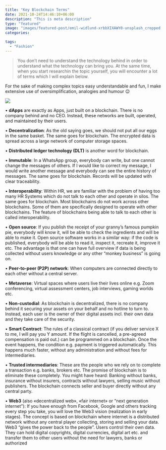 ```yaml
---
title: "Key Blockchain Terms"
date: 2021-10-24T14:46:10+06:00
description: "This is meta description"
type: "featured"
image: "images/featured-post/emil-widlund-xrbbXIXAWY0-unsplash_cropped.jpg"
categories: 

tags:
  - "Fashion"
---
```



> You don’t need to understand the technology behind in order to understand what the technology can bring you. At the same time, when you start researchin the topic yourself, you will encounter a lot of terms which I will explain below. 

For the sake of making complex topics easy understandable and fun, I make extensive use of oversimplification, analogies and humour 😉

![](../images/post-img.jpg)

•	**dApps**
 are exactly as Apps, just built on a blockchain. There is no company behind and no CEO. Instead, these networks are built, operated, and maintained by their users.


•	**Decentralization**: As the old saying goes, we should not put all our eggs in the same basket. The same goes for blockchain. The encrypted data is spread across a large network of computer storage spaces.  


•	**Distributed ledger technology (DLT)** is another word for blockchain.


•	**Immutable**: In a WhatsApp group, everybody can write, but one cannot change the messages of others. If I would like to correct my message, I would write another message and everybody can see the entire history of messages. The same goes for blockchain. Records will be updated with clear traceability. 

• **Interoperability**: Within HR, we are familiar with the problem of having too many HR Systems which do not talk to each other and operate in silos. The same goes for blockchain. Most blockchains do not work across other blockchains. Some of them are specifically designed to operate with other blockchains. The feature of blockchains being able to talk to each other is called interoperability.  


•	**Open source**: If you publish the receipt of your granny’s famous pumpkin pie, everybody will know it, will be able to check the ingredients and will be able to make it. Open source software works in a similar way: if the code is published, everybody will be able to read it, inspect it, recreate it, improve it etc. The advantage is that one can have full overview if data is being collected without users knowledge or any other “monkey business” is going on.     


•	**Peer-to-peer (P2P) network**: When computers are connected directly to each other without a central server. 


•	**Metaverse**: Virtual spaces where users live their lives online e.g. Zoom conferencing, virtual assessment centers, job interviews, gaming worlds etc. 


•	**Non-custodial**: As blockchain is decentralized, there is no company behind it securing your assets on your behalf and no hotline to turn to. Instead, each user is the owner of their digital assets incl. their own data and they take care of the security.


•	**Smart Contract**: The rules of a classical contract (if you deliver service X to me, I will pay you Y amount. If the flight is cancelled, a pre-agreed compensation is paid out.) can be programmed on a blockchain. Once the event happens, the condition e.g. payment is triggered automatically. This happens much faster, without any administration and without fees for intermediaries. 


•	**Trusted intermediaries**: These are the people who we rely on to complete a transaction e.g. banks, brokers etc. The promise of blockchain is to eliminate these completely. You might have heard: Banking without banks, insurance without insurers, contracts without lawyers, selling music without publishers. The blockchain connects seller and buyer directly without any central party. 


•	**Web3** (also «decentralized web», «fair internet» or “next generation internet”): If you have enough from Facebook, Google and others tracking every step you take, you will love the Web3 vision (realization in early stages). The concept is based on blockchain where internet is a distributed network without any central player collecting, storing and selling your data. Web3 “gives the power back to the people”. Users control their own data. They can hold digital copyrights, digital currencies, digital art etc. and transfer them to other users without the need for lawyers, banks or authorized 













